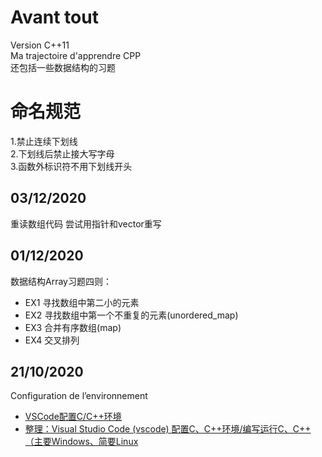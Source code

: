 # Avant tout
Version C++11  
Ma trajectoire d'apprendre CPP  
还包括一些数据结构的习题
# 命名规范
1.禁止连续下划线  
2.下划线后禁止接大写字母  
3.函数外标识符不用下划线开头  

## 03/12/2020
重读数组代码 尝试用指针和vector重写
## 01/12/2020
数据结构Array习题四则：
* EX1 寻找数组中第二小的元素
* EX2 寻找数组中第一个不重复的元素(unordered_map)
* EX3 合并有序数组(map)
* EX4 交叉排列

## 21/10/2020
Configuration de l’environnement
* [VSCode配置C/C++环境](https://zhuanlan.zhihu.com/p/87864677)
* [整理：Visual Studio Code (vscode) 配置C、C++环境/编写运行C、C++（主要Windows、简要Linux](https://blog.csdn.net/bat67/article/details/76095813)
